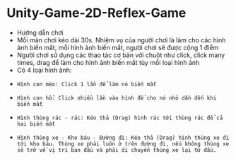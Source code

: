 # Unity-Game-2D-Reflex-Game
- Hướng dẫn chơi
-   Mỗi màn chơi kéo dài 30s. Nhiệm vụ của người chơi là làm cho các hình ảnh biến mất, mỗi hình ảnh biến mất, người chơi sẽ được cộng 1 điểm
-   Người chơi sử dụng các thao tác cơ bản với chuột như click, click many times, drag để làm cho hình ảnh biến mất tùy mỗi loại hình ảnh
-   Có 4 loại hình ảnh:
-     Hình con mèo: Click 1 lần để làm nó biến mất
-     Hình con hổ: Click nhiều lần vào hình để cho nó nhỏ dần đến khi biến mất
-     Hình thùng rác - rác: Kéo thả (Drag) hình rác tới thùng rác để cả hai biến mất
-     Hình thùng xe - Kho báu - Đường đi: Kéo thả (Drag) hình thùng xe đi tới kho báu. Thùng xe phải luôn ở trên đường đi, nếu không thùng xe sẽ trở về vị trí ban đầu và phải di chuyển thùng xe lại từ đầu.
